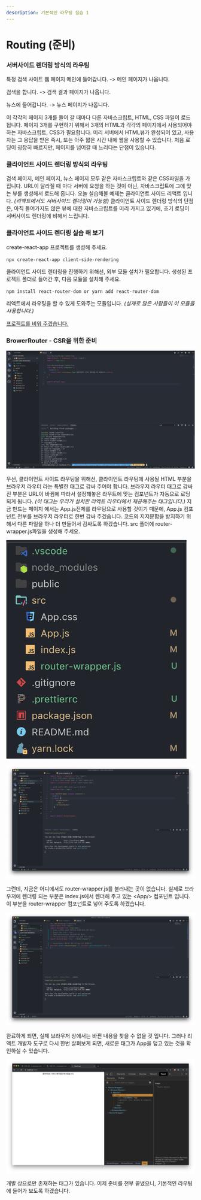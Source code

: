 ```yaml
---
description: 기본적인 라우팅 실습 1
---
```


# Routing \(준비\)

### 서버사이드 렌더링 방식의 라우팅

특정 검색 사이트 웹 페이지 메인에 들어갑니다. -&gt; 메인 페이지가 나옵니다. 

검색을 합니다. -&gt; 검색 결과 페이지가 나옵니다.

뉴스에 들어갑니다. -&gt; 뉴스 페이지가 나옵니다.

이 각각의 페이지 3개를 들어 갈 때마다 다른 자바스크립트, HTML, CSS 파일이 로드됩니다. 페이지 3개를 구현하기 위해서 3개의 HTML과 각각의 페이지에서 사용되어야 하는 자바스크립트, CSS가 필요합니다. 미리 서버에서 HTML뷰가 완성되어 있고, 사용자는 그 응답을 받은 즉시, 또는 아주 짧은 시간 내에 웹을 사용할 수 있습니다. 처음 로딩이 굉장히 빠르지만, 페이지를 넘어갈 때 느리다는 단점이 있습니다.

### 클라이언트 사이드 렌더링 방식의 라우팅

검색 페이지, 메인 페이지, 뉴스 페이지 모두 같은 자바스크립트와 같은 CSS파일을 가집니다. URL이 달라질 때 마다 서버에 요청을 하는 것이 아닌, 자바스크립트에 그에 맞는 뷰를 생성해서 로드해 줍니다. 오늘 실습해볼 예제는 클라이언트 사이드 리액트 입니다. _\(리액트에서도 서버사이드 렌더링이 가능함\)_  클라이언트 사이드 렌더링 방식의 단점은, 아직 들어가지도 않은 뷰에 대한 자바스크립트를 미리 가지고 있기에, 초기 로딩이 서버사이드 렌더링에 비해서 느립니다.

### 클라이언트 사이드 렌더링 실습 해 보기

create-react-app 프로젝트를 생성해 주세요.

`npx create-react-app client-side-rendering`

클라이언트 사이드 렌더링을 진행하기 위해선, 외부 모듈 설치가 필요합니다. 생성된 프로젝트 폴더로 들어간 후, 다음 모듈을 설치해 주세요.

`npm install react-router-dom or yarn add react-router-dom`

리액트에서 라우팅을 할 수 있게 도와주는 모듈입니다. _\(실제로 많은 사람들이 이 모듈을 사용합니다.\)_

[프로젝트를 비워 주겠습니다. ](https://ljh86029926.gitbook.io/codingapple-react-class/create-reactapp-using-cra-5min)

### BrowerRouter - CSR을 위한 준비

![&#xD074;&#xB77C;&#xC774;&#xC5B8;&#xD2B8; &#xC0AC;&#xC774;&#xB4DC; &#xB80C;&#xB354;&#xB9C1;&#xC744; &#xC2DC;&#xC791;&#xD574; &#xBCF4;&#xACA0;&#xC2B5;&#xB2C8;&#xB2E4;.](../.gitbook/assets/2019-01-31-10.16.46.png)

우선, 클라이언트 사이드 라우팅을 위해선, 클라이언트 라우팅에 사용될 HTML 부분을 브라우저 라우터 라는 특별한 태그로 감싸 주어야 합니다. 브라우저 라우터 태그로 감싸진 부분은 URL이 바뀜에 따라서 설정해놓은 라우트에 맞는 컴포넌트가 자동으로 로딩되게 됩니다. _\(이 태그는 우리가 설치한 리액트 라우터에서 제공해주는 태그입니다.\)_ 지금 만드는 페이지 에서는 App.js전체를 라우팅으로 사용할 것이기 때문에, App.js 컴포넌트 전부를 브라우저 라우터로 한번 감싸 주겠습니다. 코드의 지저분함을 방지하기 위해서 다른 파일을 하나 더 만들어서 감싸도록 하겠습니다. src 폴더에 router-wrapper.js파일을 생성해 주세요.

![Router Wrapper &#xD30C;&#xC77C;&#xC744; &#xC0DD;&#xC131;&#xD588;&#xC2B5;&#xB2C8;&#xB2E4;.](../.gitbook/assets/2019-01-31-10.29.06.png)

![router-wrapper.js](../.gitbook/assets/2019-01-31-10.34.50.png)

그런데, 지금은 어디에서도 router-wrapper.js를 불러내는 곳이 없습니다. 실제로 브라우저에 렌더링 되는 부분은 index.js에서 렌더해 주고 있는 &lt;App/&gt; 컴포넌트 입니다. 이 부분을 router-wrapper 컴포넌트로 넣어 주도록 하겠습니다.

![RouterWapper &#xCEF4;&#xD3EC;&#xB10C;&#xD2B8;](../.gitbook/assets/2019-01-31-10.37.43.png)

완료하게 되면, 실제 브라우저 상에서는 바뀐 내용을 찾을 수 없을 것 입니다. 그러나 리액트 개발자 도구로 다시 한번 살펴보게 되면, 새로운 태그가 App을 덮고 있는 것을 확인하실 수 있습니다.

![BrowerRouter &#xD0DC;&#xADF8;&#xAC00; &#xAC10;&#xC2F8;&#xACE0; &#xC788;&#xC2B5;&#xB2C8;&#xB2E4;. &#xD558;&#xC9C0;&#xB9CC; &#xC2E4;&#xC81C; &#xC0AC;&#xC6A9;&#xC790;&#xC5D0;&#xAC8C;&#xB294; &#xBCF4;&#xC774;&#xC9C0; &#xC54A;&#xB294; &#xD0DC;&#xADF8;&#xC785;&#xB2C8;&#xB2E4;.](../.gitbook/assets/2019-01-31-10.39.08.png)

개발 상으로만 존재하는 태그가 있습니다. 이제 준비를 전부 끝냈으니, 기본적인 라우팅에 들어가 보도록 하겠습니다.

